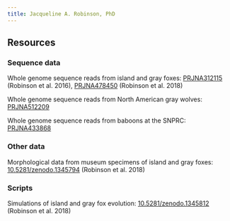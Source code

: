 ```yaml
---
title: Jacqueline A. Robinson, PhD
---
```


## Resources

### Sequence data
Whole genome sequence reads from island and gray foxes: [PRJNA312115](https://www.ncbi.nlm.nih.gov/sra?linkname=bioproject_sra_all&from_uid=312115) (Robinson et al. 2016), [PRJNA478450](https://www.ncbi.nlm.nih.gov/sra?linkname=bioproject_sra_all&from_uid=478450) (Robinson et al. 2018)

Whole genome sequence reads from North American gray wolves: [PRJNA512209](https://www.ncbi.nlm.nih.gov/sra?linkname=bioproject_sra_all&from_uid=512209)

Whole genome sequence reads from baboons at the SNPRC: [PRJNA433868](https://www.ncbi.nlm.nih.gov/sra?linkname=bioproject_sra_all&from_uid=433868)

### Other data
Morphological data from museum specimens of island and gray foxes: [10.5281/zenodo.1345794](https://doi.org/10.5281/zenodo.1345794) (Robinson et al. 2018)

### Scripts
Simulations of island and gray fox evolution: [10.5281/zenodo.1345812](https://doi.org/10.5281/zenodo.1345812) (Robinson et al. 2018)

